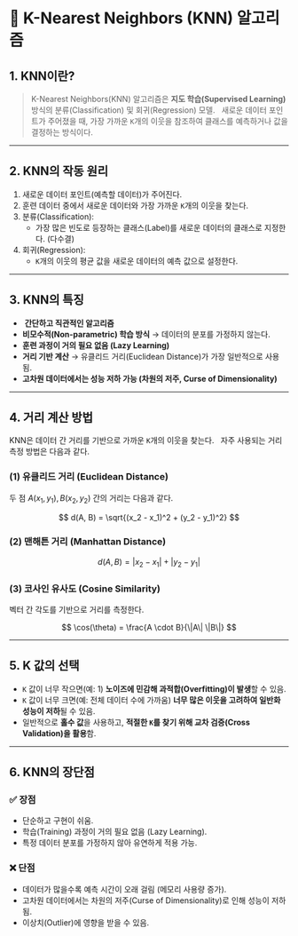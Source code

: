 # 🚀 K-Nearest Neighbors (KNN) 알고리즘
## 1. KNN이란?
> K-Nearest Neighbors(KNN) 알고리즘은 **지도 학습(Supervised Learning)** 방식의 분류(Classification) 및 회귀(Regression) 모델.  
새로운 데이터 포인트가 주어졌을 때, 가장 가까운 `K`개의 이웃을 참조하여 클래스를 예측하거나 값을 결정하는 방식이다.
---
## 2. KNN의 작동 원리
1. 새로운 데이터 포인트(예측할 데이터)가 주어진다.
2. 훈련 데이터 중에서 새로운 데이터와 가장 가까운 `K`개의 이웃을 찾는다.
3. 분류(Classification):  
    - 가장 많은 빈도로 등장하는 클래스(Label)를 새로운 데이터의 클래스로 지정한다. (다수결)
4. 회귀(Regression):  
    - `K`개의 이웃의 평균 값을 새로운 데이터의 예측 값으로 설정한다.
---
## 3. KNN의 특징
-  **간단하고 직관적인 알고리즘**  
- **비모수적(Non-parametric) 학습 방식** → 데이터의 분포를 가정하지 않는다.  
- **훈련 과정이 거의 필요 없음 (Lazy Learning)**  
- **거리 기반 계산** → 유클리드 거리(Euclidean Distance)가 가장 일반적으로 사용됨.  
- **고차원 데이터에서는 성능 저하 가능 (차원의 저주, Curse of Dimensionality)**
---
## 4. 거리 계산 방법
KNN은 데이터 간 거리를 기반으로 가까운 `K`개의 이웃을 찾는다.  
자주 사용되는 거리 측정 방법은 다음과 같다.
### (1) 유클리드 거리 (Euclidean Distance)
두 점 $A(x_1, y_1) , B(x_2, y_2)$ 간의 거리는 다음과 같다.

$$
d(A, B) = \sqrt{(x_2 - x_1)^2 + (y_2 - y_1)^2}
$$

### (2) 맨해튼 거리 (Manhattan Distance)

$$
d(A, B) = |x_2 - x_1| + |y_2 - y_1|
$$

### (3) 코사인 유사도 (Cosine Similarity)
벡터 간 각도를 기반으로 거리를 측정한다.

$$
\cos(\theta) = \frac{A \cdot B}{\|A\| \|B\|}
$$

---
## 5. K 값의 선택
- `K` 값이 너무 작으면(예: 1) **노이즈에 민감해 과적합(Overfitting)이 발생**할 수 있음.
- `K` 값이 너무 크면(예: 전체 데이터 수에 가까움) **너무 많은 이웃을 고려하여 일반화 성능이 저하**될 수 있음.
- 일반적으로 **홀수 값**을 사용하고, **적절한 `K`를 찾기 위해 교차 검증(Cross Validation)을 활용**함.
---
## 6. KNN의 장단점
### ✅ 장점
- 단순하고 구현이 쉬움.
- 학습(Training) 과정이 거의 필요 없음 (Lazy Learning).
- 특정 데이터 분포를 가정하지 않아 유연하게 적용 가능.
### ❌ 단점
- 데이터가 많을수록 예측 시간이 오래 걸림 (메모리 사용량 증가).
- 고차원 데이터에서는 차원의 저주(Curse of Dimensionality)로 인해 성능이 저하됨.
- 이상치(Outlier)에 영향을 받을 수 있음.